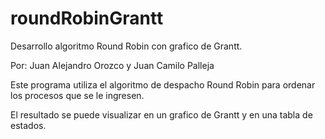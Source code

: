 # roundRobinGrantt
Desarrollo algoritmo Round Robin con grafico de Grantt.

Por: Juan Alejandro Orozco y Juan Camilo Palleja

Este programa utiliza el algoritmo de despacho Round Robin para ordenar 
los procesos que se le ingresen. 

El resultado se puede visualizar en un grafico de Grantt y en una tabla 
de estados.
